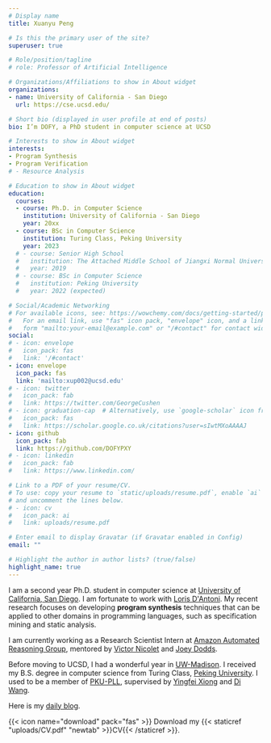 ```yaml
---
# Display name
title: Xuanyu Peng

# Is this the primary user of the site?
superuser: true

# Role/position/tagline
# role: Professor of Artificial Intelligence

# Organizations/Affiliations to show in About widget
organizations:
- name: University of California - San Diego
  url: https://cse.ucsd.edu/

# Short bio (displayed in user profile at end of posts)
bio: I’m DOFY, a PhD student in computer science at UCSD

# Interests to show in About widget
interests:
- Program Synthesis
- Program Verification
# - Resource Analysis

# Education to show in About widget
education:
  courses:
  - course: Ph.D. in Computer Science
    institution: University of California - San Diego
    year: 20xx
  - course: BSc in Computer Science
    institution: Turing Class, Peking University
    year: 2023 
  # - course: Senior High School
  #   institution: The Attached Middle School of Jiangxi Normal University
  #   year: 2019
  # - course: BSc in Computer Science
  #   institution: Peking University
  #   year: 2022 (expected)

# Social/Academic Networking
# For available icons, see: https://wowchemy.com/docs/getting-started/page-builder/#icons
#   For an email link, use "fas" icon pack, "envelope" icon, and a link in the
#   form "mailto:your-email@example.com" or "/#contact" for contact widget.
social:
# - icon: envelope
#   icon_pack: fas
#   link: '/#contact'
- icon: envelope
  icon_pack: fas
  link: 'mailto:xup002@ucsd.edu'
# - icon: twitter
#   icon_pack: fab
#   link: https://twitter.com/GeorgeCushen
# - icon: graduation-cap  # Alternatively, use `google-scholar` icon from `ai` icon pack
#   icon_pack: fas
#   link: https://scholar.google.co.uk/citations?user=sIwtMXoAAAAJ
- icon: github
  icon_pack: fab
  link: https://github.com/DOFYPXY
# - icon: linkedin
#   icon_pack: fab
#   link: https://www.linkedin.com/

# Link to a PDF of your resume/CV.
# To use: copy your resume to `static/uploads/resume.pdf`, enable `ai` icons in `params.toml`, 
# and uncomment the lines below.
# - icon: cv
#   icon_pack: ai
#   link: uploads/resume.pdf

# Enter email to display Gravatar (if Gravatar enabled in Config)
email: ""

# Highlight the author in author lists? (true/false)
highlight_name: true
---
```


I am a second year Ph.D. student in computer science at [University of California, San Diego](https://cse.ucsd.edu/). I am fortunate to work with [Loris D'Antoni](https://pages.cs.wisc.edu/~loris/). My recent research focuses on developing **program synthesis** techniques that can be applied to other domains in programming languages, such as specification mining and static analysis.

I am currently working as a Research Scientist Intern at [Amazon Automated Reasoning Group](https://www.amazon.science/research-areas/automated-reasoning), mentored by [Victor Nicolet](https://www.cs.toronto.edu/~victorn/) and [Joey Dodds](https://www.amazon.science/author/joey-dodds).

Before moving to UCSD, I had a wonderful year in [UW-Madison](https://www.wisc.edu/). I received my B.S. degree in computer science from Turing Class, [Peking University](https://pku.edu.cn). I used to be a member of [PKU-PLL](https://pl.cs.pku.edu.cn/), supervised by [Yingfei Xiong](https://xiongyingfei.github.io/) and [Di Wang](https://stonebuddha.github.io/).

Here is my [daily blog](http://dofy.top).

{{< icon name="download" pack="fas" >}} Download my {{< staticref "uploads/CV.pdf" "newtab" >}}CV{{< /staticref >}}.


